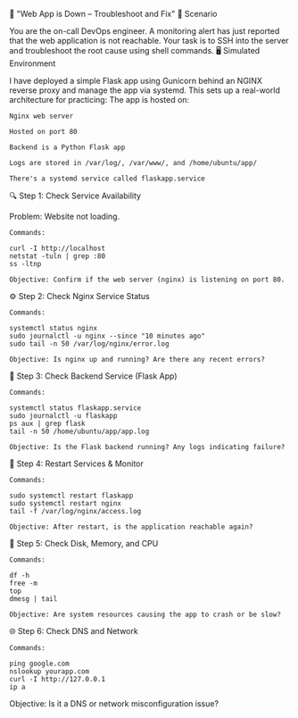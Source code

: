 🔧 "Web App is Down – Troubleshoot and Fix"
🧩 Scenario

You are the on-call DevOps engineer. A monitoring alert has just reported that the web application is not reachable. Your task is to SSH into the server and troubleshoot the root cause using shell commands.
🖥️ Simulated Environment

I have deployed a simple Flask app using Gunicorn behind an NGINX reverse proxy and manage the app via systemd. This sets up a real-world architecture for practicing:
The app is hosted on:

    Nginx web server

    Hosted on port 80

    Backend is a Python Flask app

    Logs are stored in /var/log/, /var/www/, and /home/ubuntu/app/

    There's a systemd service called flaskapp.service

🔍 Step 1: Check Service Availability

Problem: Website not loading.

    Commands:

    curl -I http://localhost
    netstat -tuln | grep :80
    ss -ltnp

    Objective: Confirm if the web server (nginx) is listening on port 80.

⚙️ Step 2: Check Nginx Service Status

    Commands:

    systemctl status nginx
    sudo journalctl -u nginx --since "10 minutes ago"
    sudo tail -n 50 /var/log/nginx/error.log

    Objective: Is nginx up and running? Are there any recent errors?

🧵 Step 3: Check Backend Service (Flask App)

    Commands:

    systemctl status flaskapp.service
    sudo journalctl -u flaskapp
    ps aux | grep flask
    tail -n 50 /home/ubuntu/app/app.log

    Objective: Is the Flask backend running? Any logs indicating failure?

🔄 Step 4: Restart Services & Monitor

    Commands:

    sudo systemctl restart flaskapp
    sudo systemctl restart nginx
    tail -f /var/log/nginx/access.log

    Objective: After restart, is the application reachable again?

🧪 Step 5: Check Disk, Memory, and CPU

    Commands:

    df -h
    free -m
    top
    dmesg | tail

    Objective: Are system resources causing the app to crash or be slow?

🌐 Step 6: Check DNS and Network

    Commands:

    ping google.com
    nslookup yourapp.com
    curl -I http://127.0.0.1
    ip a
    
Objective: Is it a DNS or network misconfiguration issue?
